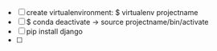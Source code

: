  - [ ] create virtualenvironment: $ virtualenv projectname
 - [ ] $ conda deactivate -> source projectname/bin/activate
 - [ ] pip install django
 - [ ] 

<!--stackedit_data:
eyJoaXN0b3J5IjpbLTIwODAxMzU0MTZdfQ==
-->